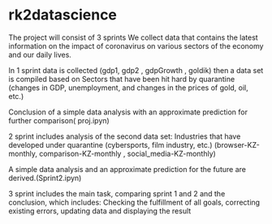 # rk2datascience
The project will consist of 3 sprints
We collect data that contains the latest information on the impact of coronavirus on various sectors of the economy and our daily lives.

In 1 sprint  data is collected (gdp1, gdp2 , gdpGrowth , goldik) then a data set is compiled based on Sectors that have been hit hard by quarantine (changes in GDP, unemployment, and changes in the prices of gold, oil, etc.)

Conclusion of a simple data analysis with an approximate prediction for further comparison( proj.ipyn)


2 sprint  includes analysis of the second data set: Industries that have developed under quarantine (cybersports, film industry, etc.) (browser-KZ-monthly, comparison-KZ-monthly , social_media-KZ-monthly)

A simple data analysis and an approximate prediction for the future are derived.(Sprint2.ipyn)


3 sprint  includes the main task, comparing sprint 1 and 2 and the conclusion, which includes:
Checking the fulfillment of all goals, correcting existing errors, updating data and displaying the result
